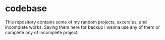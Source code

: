 # codebase
This repository contains some of my random projects, excercies, and incomplete works. Saving them here for backup i wanna use any of them or complete any of incomplete project
